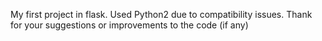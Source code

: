 My first project in flask.
Used Python2 due to compatibility issues.
Thank for your suggestions or improvements to the code (if any)

